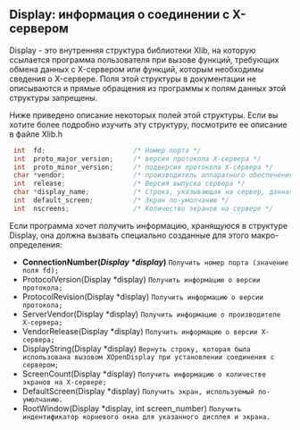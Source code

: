 ## Display: информация о соединении с X-сервером

 Display - это внутренняя структура библиотеки Xlib, на которую ссылается программа пользователя при вызове функций, 
требующих обмена данных с X-сервером или функций, которым необходимы сведения о X-сервере. 
Поля этой структуры в документации не описываются и прямые обращения из программы к полям данных этой структуры запрещены.

 Ниже приведено описание некоторых полей этой структуры. Если вы хотите более подробно изучить эту структуру, посмотрите ее описание в файле Xlib.h
```C++
 int  fd;                      /* Номер порта */
 int  proto_major_version;     /* версия протокола X-сервера */
 int  proto_minor_version;     /* подверсия протокола X-сервера */
 char *vendor;                 /* производитель аппаратного обеспечения сервера */
 int  release;                 /* Версия выпуска сервера */
 char *display_name;           /* Строка, указывающая на сервер, данная программой при подключении */
 int  default_screen;          /* Экран по-умолчанию */
 int  nscreens;                /* Количество экранов на сервере */
 ```
Если программа хочет получить информацию, хранящуюся в структуре Display, она должна вызвать специально созданные для этого макро-определения:

- **ConnectionNumber(_Display *display_)** `Получить номер порта (значение поля fd);`
- ProtocolVersion(Display *display) `Получить информацию о версии протокола;`
- ProtocolRevision(Display *display) `Получить информацию о версии протокола;`
- ServerVendor(Display *display) `Получить информацию о производителе X-сервера;`
- VendorRelease(Display *display) `Получить информацию о версии X-сервера;`
- DisplayString(Display *display) `Вернуть строку, которая была использована вызовом XOpenDisplay при установлении соединения с сервером;`
- ScreenCount(Display *display) `Получить информацию о количестве экранов на X-сервере;`
- DefaultScreen(Display *display) `Получить экран, используемый по-умолчанию.`
- RootWindow(Display *display, int screen_number) `Получить индентификатор корневого окна для указанного дисплея и экрана.`
